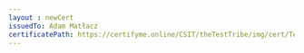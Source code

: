```yaml
--- 
layout : newCert 
issuedTo: Adam Matłacz
certificatePath: https://certifyme.online/CSIT/theTestTribe/img/cert/TestFlix/AdamMatłacz_947c0.png
--- 
```

